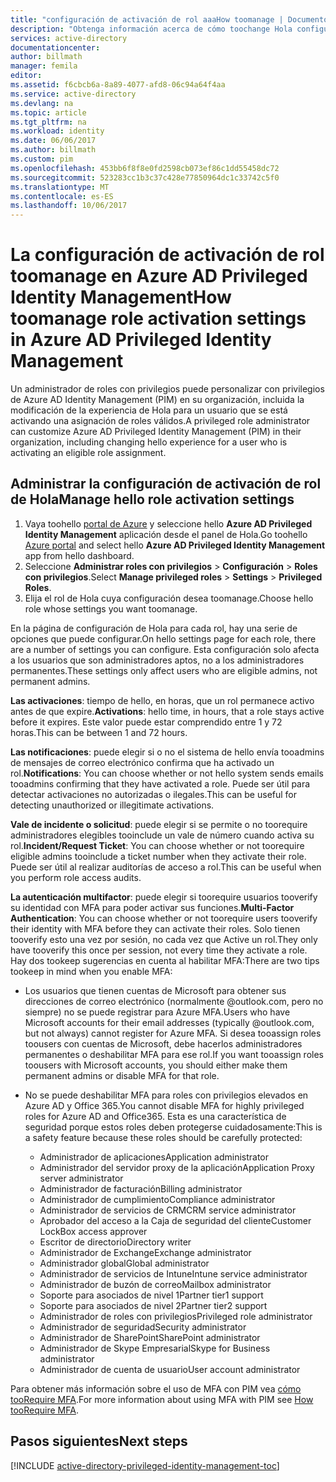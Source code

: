 ```yaml
---
title: "configuración de activación de rol aaaHow toomanage | Documentos de Microsoft"
description: "Obtenga información acerca de cómo toochange Hola configuración predeterminada para las identidades con privilegios con hello extensión de Active Directory Privileged Identity Management de Azure."
services: active-directory
documentationcenter: 
author: billmath
manager: femila
editor: 
ms.assetid: f6cbcb6a-8a89-4077-afd8-06c94a64f4aa
ms.service: active-directory
ms.devlang: na
ms.topic: article
ms.tgt_pltfrm: na
ms.workload: identity
ms.date: 06/06/2017
ms.author: billmath
ms.custom: pim
ms.openlocfilehash: 453bb6f8f8e0fd2598cb073ef86c1dd55458dc72
ms.sourcegitcommit: 523283cc1b3c37c428e77850964dc1c33742c5f0
ms.translationtype: MT
ms.contentlocale: es-ES
ms.lasthandoff: 10/06/2017
---
```

# <a name="how-toomanage-role-activation-settings-in-azure-ad-privileged-identity-management"></a><span data-ttu-id="7f4ab-103">La configuración de activación de rol toomanage en Azure AD Privileged Identity Management</span><span class="sxs-lookup"><span data-stu-id="7f4ab-103">How toomanage role activation settings in Azure AD Privileged Identity Management</span></span>
<span data-ttu-id="7f4ab-104">Un administrador de roles con privilegios puede personalizar con privilegios de Azure AD Identity Management (PIM) en su organización, incluida la modificación de la experiencia de Hola para un usuario que se está activando una asignación de roles válidos.</span><span class="sxs-lookup"><span data-stu-id="7f4ab-104">A privileged role administrator can customize Azure AD Privileged Identity Management (PIM) in their organization, including changing hello experience for a user who is activating an eligible role assignment.</span></span>

## <a name="manage-hello-role-activation-settings"></a><span data-ttu-id="7f4ab-105">Administrar la configuración de activación de rol de Hola</span><span class="sxs-lookup"><span data-stu-id="7f4ab-105">Manage hello role activation settings</span></span>
1. <span data-ttu-id="7f4ab-106">Vaya toohello [portal de Azure](https://portal.azure.com) y seleccione hello **Azure AD Privileged Identity Management** aplicación desde el panel de Hola.</span><span class="sxs-lookup"><span data-stu-id="7f4ab-106">Go toohello [Azure portal](https://portal.azure.com) and select hello **Azure AD Privileged Identity Management** app from hello dashboard.</span></span>
2. <span data-ttu-id="7f4ab-107">Seleccione **Administrar roles con privilegios** > **Configuración** > **Roles con privilegios**.</span><span class="sxs-lookup"><span data-stu-id="7f4ab-107">Select **Manage privileged roles** > **Settings** > **Privileged Roles**.</span></span>
3. <span data-ttu-id="7f4ab-108">Elija el rol de Hola cuya configuración desea toomanage.</span><span class="sxs-lookup"><span data-stu-id="7f4ab-108">Choose hello role whose settings you want toomanage.</span></span>

<span data-ttu-id="7f4ab-109">En la página de configuración de Hola para cada rol, hay una serie de opciones que puede configurar.</span><span class="sxs-lookup"><span data-stu-id="7f4ab-109">On hello settings page for each role, there are a number of settings you can configure.</span></span> <span data-ttu-id="7f4ab-110">Esta configuración solo afecta a los usuarios que son administradores aptos, no a los administradores permanentes.</span><span class="sxs-lookup"><span data-stu-id="7f4ab-110">These settings only affect users who are eligible admins, not permanent admins.</span></span>

<span data-ttu-id="7f4ab-111">**Las activaciones**: tiempo de hello, en horas, que un rol permanece activo antes de que expire.</span><span class="sxs-lookup"><span data-stu-id="7f4ab-111">**Activations**: hello time, in hours, that a role stays active before it expires.</span></span> <span data-ttu-id="7f4ab-112">Este valor puede estar comprendido entre 1 y 72 horas.</span><span class="sxs-lookup"><span data-stu-id="7f4ab-112">This can be between 1 and 72 hours.</span></span>

<span data-ttu-id="7f4ab-113">**Las notificaciones**: puede elegir si o no el sistema de hello envía tooadmins de mensajes de correo electrónico confirma que ha activado un rol.</span><span class="sxs-lookup"><span data-stu-id="7f4ab-113">**Notifications**: You can choose whether or not hello system sends emails tooadmins confirming that they have activated a role.</span></span> <span data-ttu-id="7f4ab-114">Puede ser útil para detectar activaciones no autorizadas o ilegales.</span><span class="sxs-lookup"><span data-stu-id="7f4ab-114">This can be useful for detecting unauthorized or illegitimate activations.</span></span>

<span data-ttu-id="7f4ab-115">**Vale de incidente o solicitud**: puede elegir si se permite o no toorequire administradores elegibles tooinclude un vale de número cuando activa su rol.</span><span class="sxs-lookup"><span data-stu-id="7f4ab-115">**Incident/Request Ticket**: You can choose whether or not toorequire eligible admins tooinclude a ticket number when they activate their role.</span></span> <span data-ttu-id="7f4ab-116">Puede ser útil al realizar auditorías de acceso a rol.</span><span class="sxs-lookup"><span data-stu-id="7f4ab-116">This can be useful when you perform role access audits.</span></span>

<span data-ttu-id="7f4ab-117">**La autenticación multifactor**: puede elegir si toorequire usuarios tooverify su identidad con MFA para poder activar sus funciones.</span><span class="sxs-lookup"><span data-stu-id="7f4ab-117">**Multi-Factor Authentication**: You can choose whether or not toorequire users tooverify their identity with MFA before they can activate their roles.</span></span> <span data-ttu-id="7f4ab-118">Solo tienen tooverify esto una vez por sesión, no cada vez que Active un rol.</span><span class="sxs-lookup"><span data-stu-id="7f4ab-118">They only have tooverify this once per session, not every time they activate a role.</span></span> <span data-ttu-id="7f4ab-119">Hay dos tookeep sugerencias en cuenta al habilitar MFA:</span><span class="sxs-lookup"><span data-stu-id="7f4ab-119">There are two tips tookeep in mind when you enable MFA:</span></span>

* <span data-ttu-id="7f4ab-120">Los usuarios que tienen cuentas de Microsoft para obtener sus direcciones de correo electrónico (normalmente @outlook.com, pero no siempre) no se puede registrar para Azure MFA.</span><span class="sxs-lookup"><span data-stu-id="7f4ab-120">Users who have Microsoft accounts for their email addresses (typically @outlook.com, but not always) cannot register for Azure MFA.</span></span> <span data-ttu-id="7f4ab-121">Si desea tooassign roles toousers con cuentas de Microsoft, debe hacerlos administradores permanentes o deshabilitar MFA para ese rol.</span><span class="sxs-lookup"><span data-stu-id="7f4ab-121">If you want tooassign roles toousers with Microsoft accounts, you should either make them permanent admins or disable MFA for that role.</span></span>
* <span data-ttu-id="7f4ab-122">No se puede deshabilitar MFA para roles con privilegios elevados en Azure AD y Office 365.</span><span class="sxs-lookup"><span data-stu-id="7f4ab-122">You cannot disable MFA for highly privileged roles for Azure AD and Office365.</span></span> <span data-ttu-id="7f4ab-123">Esta es una característica de seguridad porque estos roles deben protegerse cuidadosamente:</span><span class="sxs-lookup"><span data-stu-id="7f4ab-123">This is a safety feature because these roles should be carefully protected:</span></span>  
  
  * <span data-ttu-id="7f4ab-124">Administrador de aplicaciones</span><span class="sxs-lookup"><span data-stu-id="7f4ab-124">Application administrator</span></span>
  * <span data-ttu-id="7f4ab-125">Administrador del servidor proxy de la aplicación</span><span class="sxs-lookup"><span data-stu-id="7f4ab-125">Application Proxy server administrator</span></span>
  * <span data-ttu-id="7f4ab-126">Administrador de facturación</span><span class="sxs-lookup"><span data-stu-id="7f4ab-126">Billing administrator</span></span>  
  * <span data-ttu-id="7f4ab-127">Administrador de cumplimiento</span><span class="sxs-lookup"><span data-stu-id="7f4ab-127">Compliance administrator</span></span>  
  * <span data-ttu-id="7f4ab-128">Administrador de servicios de CRM</span><span class="sxs-lookup"><span data-stu-id="7f4ab-128">CRM service administrator</span></span>
  * <span data-ttu-id="7f4ab-129">Aprobador del acceso a la Caja de seguridad del cliente</span><span class="sxs-lookup"><span data-stu-id="7f4ab-129">Customer LockBox access approver</span></span>
  * <span data-ttu-id="7f4ab-130">Escritor de directorio</span><span class="sxs-lookup"><span data-stu-id="7f4ab-130">Directory writer</span></span>  
  * <span data-ttu-id="7f4ab-131">Administrador de Exchange</span><span class="sxs-lookup"><span data-stu-id="7f4ab-131">Exchange administrator</span></span>  
  * <span data-ttu-id="7f4ab-132">Administrador global</span><span class="sxs-lookup"><span data-stu-id="7f4ab-132">Global administrator</span></span>
  * <span data-ttu-id="7f4ab-133">Administrador de servicios de Intune</span><span class="sxs-lookup"><span data-stu-id="7f4ab-133">Intune service administrator</span></span>
  * <span data-ttu-id="7f4ab-134">Administrador de buzón de correo</span><span class="sxs-lookup"><span data-stu-id="7f4ab-134">Mailbox administrator</span></span>  
  * <span data-ttu-id="7f4ab-135">Soporte para asociados de nivel 1</span><span class="sxs-lookup"><span data-stu-id="7f4ab-135">Partner tier1 support</span></span>  
  * <span data-ttu-id="7f4ab-136">Soporte para asociados de nivel 2</span><span class="sxs-lookup"><span data-stu-id="7f4ab-136">Partner tier2 support</span></span>  
  * <span data-ttu-id="7f4ab-137">Administrador de roles con privilegios</span><span class="sxs-lookup"><span data-stu-id="7f4ab-137">Privileged role administrator</span></span>   
  * <span data-ttu-id="7f4ab-138">Administrador de seguridad</span><span class="sxs-lookup"><span data-stu-id="7f4ab-138">Security administrator</span></span>  
  * <span data-ttu-id="7f4ab-139">Administrador de SharePoint</span><span class="sxs-lookup"><span data-stu-id="7f4ab-139">SharePoint administrator</span></span>  
  * <span data-ttu-id="7f4ab-140">Administrador de Skype Empresarial</span><span class="sxs-lookup"><span data-stu-id="7f4ab-140">Skype for Business administrator</span></span>  
  * <span data-ttu-id="7f4ab-141">Administrador de cuenta de usuario</span><span class="sxs-lookup"><span data-stu-id="7f4ab-141">User account administrator</span></span>  

<span data-ttu-id="7f4ab-142">Para obtener más información sobre el uso de MFA con PIM vea [cómo tooRequire MFA](active-directory-privileged-identity-management-how-to-require-mfa.md).</span><span class="sxs-lookup"><span data-stu-id="7f4ab-142">For more information about using MFA with PIM see [How tooRequire MFA](active-directory-privileged-identity-management-how-to-require-mfa.md).</span></span>

<!--PLACEHOLDER: Need an explanation of what hello temporary Global Administrator setting is for.-->

<!--Every topic should have next steps and links toohello next logical set of content tookeep hello customer engaged-->
## <a name="next-steps"></a><span data-ttu-id="7f4ab-143">Pasos siguientes</span><span class="sxs-lookup"><span data-stu-id="7f4ab-143">Next steps</span></span>
[!INCLUDE [active-directory-privileged-identity-management-toc](../../includes/active-directory-privileged-identity-management-toc.md)]

